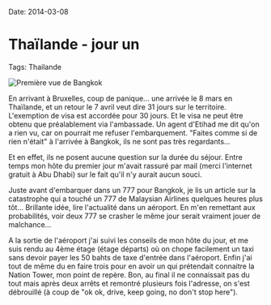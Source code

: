 Date: 2014-03-08
# Thaïlande - jour un
Tags: Thailande

![Première vue de Bangkok](https://www.dropbox.com/s/gyowd0id2vfxgeg/20140308-bangkok.jpg?raw=1)

En arrivant à Bruxelles, coup de panique... une arrivée le 8 mars en Thaïlande, et un retour le 7 avril veut dire 31 jours sur le territoire. L'exemption de visa est accordée pour 30 jours. Et le visa ne peut être obtenu que préalablement via l'ambassade. Un agent d'Etihad me dit qu'on a rien vu, car on pourrait me refuser l'embarquement. "Faites comme si de rien n'était" à l'arrivée à Bangkok, ils ne sont pas très regardants...

Et en effet, ils ne posent aucune question sur la durée du séjour. Entre temps mon hôte du premier jour m'avait rassuré par mail (merci l'internet gratuit à Abu Dhabi) sur le fait qu'il n'y aurait aucun souci.

Juste avant d'embarquer dans un 777 pour Bangkok, je lis un article sur la catastrophe qui a touché un 777 de Malaysian Airlines quelques heures plus tôt... Brillante idée, lire l'actualité dans un aéroport. En m'en remettant aux probabilités, voir deux 777 se crasher le même jour serait vraiment jouer de malchance...

A la sortie de l'aéroport j'ai suivi les conseils de mon hôte du jour, et me suis rendu au 4ème étage (étage départs) où on chope facilement un taxi sans devoir payer les 50 bahts de taxe d'entrée dans l'aéroport. Enfin j'ai tout de même du en faire trois pour en avoir un qui prétendait connaitre la Nation Tower, mon point de repère. Bon, au final il ne connaissait pas du tout mais après deux arrêts et remontré plusieurs fois l'adresse, on s'est débrouillé (à coup de "ok ok, drive, keep going, no don't stop here").